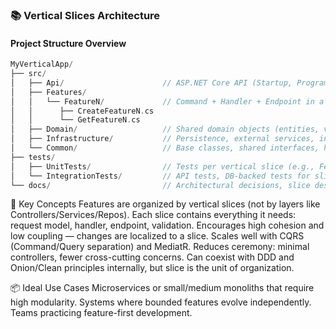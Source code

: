 ### 📚 Vertical Slices Architecture

#### Project Structure Overview
```cpp
MyVerticalApp/
├── src/
│   ├── Api/                      // ASP.NET Core API (Startup, Program, middleware, endpoints)
│   ├── Features/
│   │   └── FeatureN/             // Command + Handler + Endpoint in a single file or folder
│   │      ├── CreateFeatureN.cs    
│   │      └── GetFeatureN.cs    
│   ├── Domain/                   // Shared domain objects (entities, value objects, enums)
│   ├── Infrastructure/           // Persistence, external services, integrations
│   └── Common/                   // Base classes, shared interfaces, helpers, response wrappers
├── tests/
│   ├── UnitTests/                // Tests per vertical slice (e.g., Features/Orders/CreateOrderTests.cs)
│   └── IntegrationTests/         // API tests, DB-backed tests for slices
└── docs/                         // Architectural decisions, slice design guide, patterns
```

🔑 Key Concepts
Features are organized by vertical slices (not by layers like Controllers/Services/Repos).
Each slice contains everything it needs: request model, handler, endpoint, validation.
Encourages high cohesion and low coupling — changes are localized to a slice.
Scales well with CQRS (Command/Query separation) and MediatR.
Reduces ceremony: minimal controllers, fewer cross-cutting concerns.
Can coexist with DDD and Onion/Clean principles internally, but slice is the unit of organization.

📦 Ideal Use Cases
Microservices or small/medium monoliths that require high modularity.
Systems where bounded features evolve independently.
Teams practicing feature-first development.
